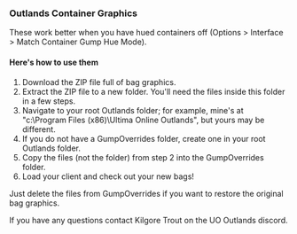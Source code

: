 ### Outlands Container Graphics

These work better when you have hued containers off (Options > Interface > Match Container Gump Hue Mode).

#### Here's how to use them

1. Download the ZIP file full of bag graphics.
2. Extract the ZIP file to a new folder. You'll need the files inside this folder in a few steps.
3. Navigate to your root Outlands folder; for example, mine's at "c:\Program Files (x86)\Ultima Online Outlands", but yours may be different.
4. If you do not have a GumpOverrides folder, create one in your root Outlands folder.
5. Copy the files (not the folder) from step 2 into the GumpOverrides folder.
6. Load your client and check out your new bags!

Just delete the files from GumpOverrides if you want to restore the original bag graphics.

If you have any questions contact Kilgore Trout on the UO Outlands discord.
